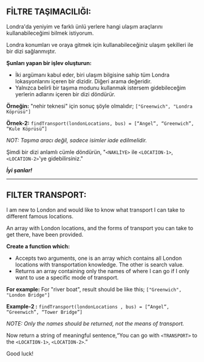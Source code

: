 ## FİLTRE TAŞIMACILIĞI:

Londra'da yeniyim ve farklı ünlü yerlere hangi ulaşım araçlarını kullanabileceğimi bilmek istiyorum.

Londra konumları ve oraya gitmek için kullanabileceğiniz ulaşım şekilleri ile bir dizi sağlanmıştır.

**Şunları yapan bir işlev oluşturun:**

- İki argümanı kabul eder, biri ulaşım bilgisine sahip tüm Londra lokasyonlarını içeren bir dizidir. Diğeri arama değeridir.
- Yalnızca belirli bir taşıma modunu kullanmak istersem gidebileceğim yerlerin adlarını içeren bir dizi döndürür.

**Örneğin:** "nehir teknesi" için sonuç şöyle olmalıdır; `["Greenwich", "Londra Köprüsü"]`

**Örnek-2:** `findTransport(londonLocations, bus) = [“Angel”, “Greenwich”, “Kule Köprüsü”]`

*NOT: Taşıma aracı değil, sadece isimler iade edilmelidir.*

Şimdi bir dizi anlamlı cümle döndürün, "`<NAKLİYE>` ile `<LOCATION-1>`, `<LOCATION-2>`'ye gidebilirsiniz."

***İyi şanlar!***

---

## FILTER TRANSPORT:

I am new to London and would like to know what transport I can take to different famous locations.

An array with London locations, and the forms of transport you can take to get there, have been provided.

**Create a function which:**

- Accepts two arguments, one is an array which contains all London locations with transportation knowledge. The other is search value.
- Returns an array containing only the names of where I can go if I only want to use a specific mode of transport.

**For example:** For "river boat", result should be like this; `["Greenwich", "London Bridge"]`

**Example-2 :** `findTransport(londonLocations , bus) = [“Angel”, “Greenwich”, “Tower Bridge”]`

*NOTE: Only the names should be returned, not the means of transport.*

Now return a string of meaningful sentence,“You can go with `<TRANSPORT>` to the `<LOCATION-1>`, `<LOCATION-2>`.”

Good luck!
